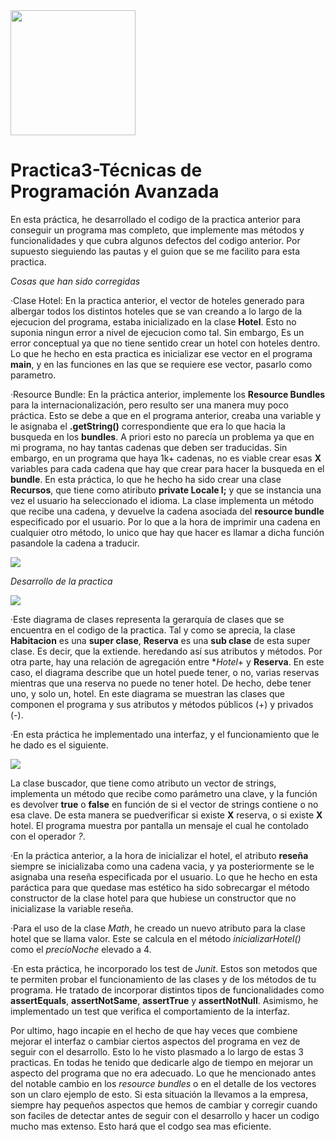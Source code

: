 <img src="https://github.com/Crisgf6/Practica1-TPA/blob/main/assets/eclipse.png" width="200" height="auto">

# Practica3-Técnicas de Programación Avanzada

En esta práctica, he desarrollado el codigo de la practica anterior para conseguir un programa mas completo, que implemente mas métodos y funcionalidades y que cubra algunos defectos del codigo anterior. Por supuesto sieguiendo las pautas y el guion que se me facilito para esta practica.

*Cosas que han sido corregidas*
  
   ·Clase Hotel: En la practica anterior, el vector de hoteles generado para albergar todos los distintos hoteles que se van creando a lo largo de la ejecucion del programa, estaba inicializado en la clase **Hotel**. Esto no suponia ningun error a nivel de ejecucion como tal. Sin embargo, Es un error conceptual ya que no tiene sentido crear un hotel con hoteles dentro. Lo que he hecho en esta practica es inicializar ese vector en el programa **main**, y en las funciones en las que se requiere ese vector, pasarlo como parametro.
   
   ·Resource Bundle: En la práctica anterior, implemente los **Resource  Bundles** para la internacionalización, pero resulto ser una manera muy poco práctica. Esto se debe a que en el programa anterior, creaba una variable y le asignaba el **.getString()** correspondiente que era lo que hacia la busqueda en los **bundles**. A priori esto no parecía un problema ya que en mi programa, no hay tantas cadenas que deben ser traducidas. Sin embargo, en un programa que haya 1k+ cadenas, no es viable crear esas **X** variables para cada cadena que hay que crear para hacer la busqueda en el **bundle**. En esta práctica, lo que he hecho ha sido crear una clase **Recursos**, que tiene como atiributo **private Locale l;** y que se instancia una vez el usuario ha seleccionado el idioma. La clase implementa un método que recibe una cadena, y devuelve la cadena asociada del **resource bundle** especificado por el usuario. Por lo que a la hora de imprimir una cadena en cualquier otro método, lo unico que hay que hacer es llamar a dicha función pasandole la cadena a traducir.
   
   <img src="https://github.com/Crisgf6/Practica1-TPA/blob/main/assets/Recursos.PNG" width="auto" height="auto">
  
*Desarrollo de la practica*

<img src="https://github.com/Crisgf6/Practica1-TPA/blob/main/assets/diagramaClases.PNG" width="auto" height="auto">

·Este diagrama de clases representa la gerarquía de clases que se encuentra en el codigo de la practica. Tal y como se aprecia, la clase **Habitacion** es una **super clase**, **Reserva** es una **sub clase** de esta super clase. Es decir, que la extiende. heredando así sus atributos y métodos. Por otra parte, hay una relación de agregación entre **Hotel*+ y **Reserva**. En este caso, el diagrama describe que un hotel puede tener, o no, varias reservas mientras que una reserva no puede no tener hotel. De hecho, debe tener uno, y solo un, hotel. En este diagrama se muestran las clases que componen el programa y sus atributos y métodos públicos (+) y privados (-).

·En esta práctica he implementado una interfaz, y el funcionamiento que le he dado es el siguiente.

<img src="https://github.com/Crisgf6/Practica1-TPA/blob/main/assets/interfaz.PNG" width="auto" height="auto">

La clase buscador, que tiene como atributo un vector de strings, implementa un método que recibe como parámetro una clave, y la función es devolver **true** o **false** en función de si el vector de strings contiene o no esa clave. De esta manera se puedverificar si existe **X** reserva, o si existe **X** hotel. El programa muestra por pantalla un mensaje el cual he contolado con el operador *?*.

·En la práctica anterior, a la hora de inicializar el hotel, el atributo **reseña** siempre se inicializaba como una cadena vacia, y ya posteriormente se le asignaba una reseña especificada por el usuario. Lo que he hecho en esta paráctica para que quedase mas estético ha sido sobrecargar el método constructor de la clase hotel para que hubiese un constructor que no inicializase la variable reseña.

·Para el uso de la clase *Math*, he creado un nuevo atributo para la clase hotel que se llama valor. Este se calcula en el método *inicializarHotel()* como el *precioNoche* elevado a 4.

·En esta práctica, he incorporado los test de *Junit*. Estos son metodos que te permiten probar el funcionamiento de las clases y de los métodos de tu programa. He tratado de incorporar distintos tipos de funcionalidades como **assertEquals**, **assertNotSame**, **assertTrue** y **assertNotNull**. Asimismo, he implementado un test que verifica el comportamiento de la interfaz.

Por ultimo, hago incapie en el hecho de que hay veces que combiene mejorar el interfaz o cambiar ciertos aspectos del programa en vez de seguir con el desarrollo. Esto lo he visto plasmado a lo largo de estas 3 practicas. En todas he tenido que dedicarle algo de tiempo en mejorar un aspecto del programa que no era adecuado. Lo que he mencionado antes del notable cambio en los *resource bundles* o en el detalle de los vectores son un claro ejemplo de esto. Si esta situación la llevamos a la empresa, siempre hay pequeños aspectos que hemos de cambiar y corregir cuando son faciles de detectar antes de seguir con el desarrollo y hacer un codigo mucho mas extenso. Esto hará que el codgo sea mas eficiente.
